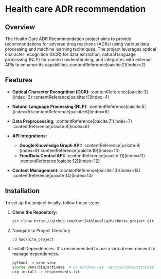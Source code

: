 # Health care ADR recommendation

## Overview

The Health Care ADR Recommendation project aims to provide recommendations for adverse drug reactions (ADRs) using various data processing and machine learning techniques. The project leverages optical character recognition (OCR) for data extraction, natural language processing (NLP) for context understanding, and integrates with external APIs to enhance its capabilities.&#8203;:contentReference[oaicite:2]{index=2}

## Features

- **Optical Character Recognition (OCR):** :contentReference[oaicite:3]{index=3}&#8203;:contentReference[oaicite:4]{index=4}

- **Natural Language Processing (NLP):** :contentReference[oaicite:5]{index=5}&#8203;:contentReference[oaicite:6]{index=6}

- **Data Preprocessing:** :contentReference[oaicite:7]{index=7}&#8203;:contentReference[oaicite:8]{index=8}

- **API Integrations:**
  - **Google Knowledge Graph API:** :contentReference[oaicite:9]{index=9}&#8203;:contentReference[oaicite:10]{index=10}
  - **FoodData Central API:** :contentReference[oaicite:11]{index=11}&#8203;:contentReference[oaicite:12]{index=12}

- **Context Management:** :contentReference[oaicite:13]{index=13}&#8203;:contentReference[oaicite:14]{index=14}

## Installation

To set up the project locally, follow these steps:

1. **Clone the Repository:**
   ```bash
   git clone https://github.com/KartikAhluwalia/hacknite_project.git
2. Navigate to Project Directory
   ```bash
   cd hacknite_project
3. Install Dependencies: It's recommended to use a virtual environment to manage dependencies.

   ```bash
   python3 -m venv venv
   source venv/bin/activate  # On Windows use `venv\Scripts\activate`
   pip install -r requirements.txt


